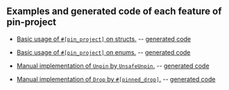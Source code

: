 ## Examples and generated code of each feature of pin-project

* [Basic usage of `#[pin_project]` on structs.](struct-default.rs) -- [generated code](struct-default-expanded.rs)

* [Basic usage of `#[pin_project]` on enums.](enum-default.rs) -- [generated code](enum-default-expanded.rs)

* [Manual implementation of `Unpin` by `UnsafeUnpin`.](unsafe_unpin.rs) -- [generated code](unsafe_unpin-expanded.rs)

* [Manual implementation of `Drop` by `#[pinned_drop]`.](pinned_drop.rs) -- [generated code](pinned_drop-expanded.rs)
